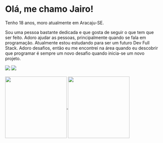 # Olá, me chamo Jairo!

<p>Tenho 18 anos, moro atualmente em Aracaju-SE.</p>
<p>Sou uma pessoa bastante dedicada e que gosta de seguir o que tem que ser feito. Adoro ajudar as pessoas, principalmente quando se fala em programação. Atualmente estou estudando para ser um futuro Dev Full Stack. Adoro desafios, então eu me encontrei na área quando eu descobrir que programar é sempre um novo desafio quando inicia-se um novo projeto.</p>
<div>
  <a href ="mailto:jaironetodev@gmail.com"><img src="https://img.shields.io/badge/Gmail-D14836?style=for-the-badge&logo=gmail&logoColor=white" target="_blank"></a>
  <a href="https://www.linkedin.com/in/jaironetodev" target="_blank"><img src="https://img.shields.io/badge/-LinkedIn-%230077B5?style=for-the-badge&logo=linkedin&logoColor=white" target="_blank">
</div>
<br>
<div style="display: inline_block">
  <img height=200 align="center" src="https://github-readme-stats.vercel.app/api?username=JairoNetoDev" />
  <img height=200 align="center" src="https://github-readme-stats.vercel.app/api/top-langs?username=JairoNetoDev&layout=compact&&size_weight=0.5&count_weight=0.5&count=5%card_width=320" />
</div>


<img  />
